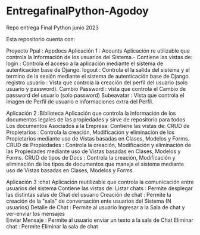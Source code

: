 # EntregafinalPython-Agodoy
Repo entrega Final  Python junio 2023

Esta repositorio cuenta con:

Proyecto Ppal   : Appdocs
Aplicación 1    : Acounts
    Aplicación re utilizable que controla la Información de los usuarios del Sistema.-
    Contiene las vistas de:
        login               : Controla el acceso a la aplicación mediante el sistema de autenticación base de Django.
        logout              : Controla el la salida del sistema y el termino de la sesión mediante el sistema de autenticación base de Django.
        registro usuario    : Vista que controla la creación del perfil del usuario (solo usuario y password).
        Cambio Password     : vista que controla el Cambio de password del usuario (solo password)
        Subeavatar          : Vista que controla el imagen de Perfil de usuario e informaciones extra del Perfil.

Aplicación 2    :Biblioteca
    Aplicación que controla la información de los documentos legales de las propiedades y sirve de repositorio para todos Los documentos Asociados a la Empresa:
    Contiene las vistas de:
    CRUD de Propietarios    : Controla la creación, Modificación y eliminación de los Propietarios mediante uso de Vistas basadas en Clases, Modelos y Forms.
    CRUD de Propiedades     : Controla la creación, Modificación y eliminación de las Propiedades mediante uso de Vistas basadas en Clases, Modelos y Forms.
    CRUD de tipos de Docs   : Controla la creación, Modificación y eliminación de los tipos de documentos que maneja el sistema mediante uso de Vistas basadas en Clases, Modelos y Forms.

Aplicación 3    :chat
    Aplicación reutilizable que controla la comunicación entre usuarios del sistema
    Contiene las vistas de:
    Listar chats            : Permite desplegar las distintas salas de Chat del usuario
    Creación de chat        : Permite la creación de la "sala" de conversación ente usuarios del Sistema (N usuarios)
    Detalle de Chat         : Permite al usuario Ingresar a la Sala de chat y ver-enviar los mensajes    
    Enviar Mensaje          : Permite al usuario enviar un texto a la sala de Chat
    Eliminar chat           : Permite Eliminar la sala de chat

    



